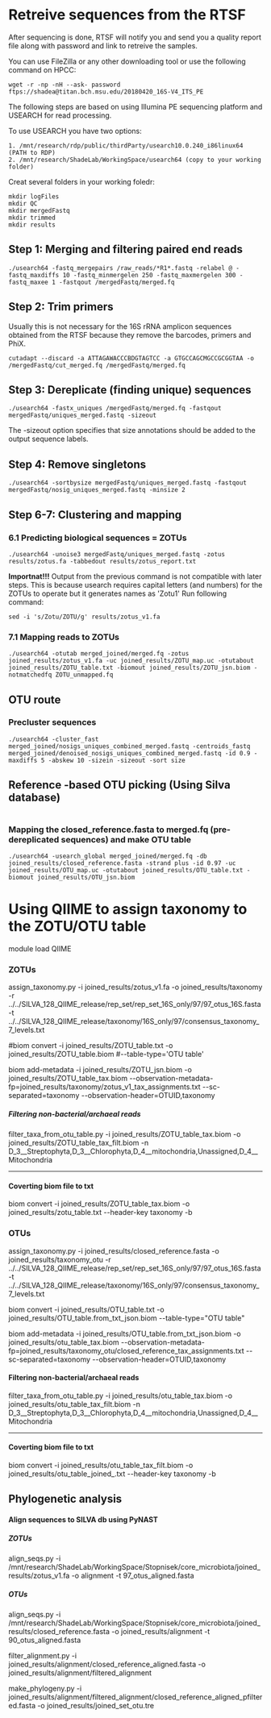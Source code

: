 # Retreive sequences from the RTSF
After sequencing is done, RTSF will notify you and send you a quality report file along with password and link to retreive the samples.

You can use FileZilla or any other downloading tool or use the following command on HPCC:
```
wget -r -np -nH --ask- password ftps://shadea@titan.bch.msu.edu/20180420_16S-V4_ITS_PE
```

The following steps are based on using Illumina PE sequencing platform and USEARCH for read processing.

To use USEARCH you have two options:
```
1. /mnt/research/rdp/public/thirdParty/usearch10.0.240_i86linux64 (PATH to RDP)
2. /mnt/research/ShadeLab/WorkingSpace/usearch64 (copy to your working folder)  
```

Creat several folders in your working foledr:
```
mkdir logFiles
mkdir QC
mkdir mergedFastq
mkdir trimmed
mkdir results
```

## Step 1: Merging and filtering paired end reads

```
./usearch64 -fastq_mergepairs /raw_reads/*R1*.fastq -relabel @ -fastq_maxdiffs 10 -fastq_minmergelen 250 -fastq_maxmergelen 300 -fastq_maxee 1 -fastqout /mergedFastq/merged.fq
```

## Step 2: Trim primers 
Usually this is not necessary for the 16S rRNA amplicon sequences obtained from the RTSF because they remove the barcodes, primers and PhiX. 

```
cutadapt --discard -a ATTAGAWACCCBDGTAGTCC -a GTGCCAGCMGCCGCGGTAA -o /mergedFastq/cut_merged.fq /mergedFastq/merged.fq
```

## Step 3: Dereplicate (finding unique) sequences 
```
./usearch64 -fastx_uniques /mergedFastq/merged.fq -fastqout mergedFastq/uniques_merged.fastq -sizeout
```
The -sizeout option specifies that size annotations should be added to the output sequence labels.

## Step 4: Remove singletons
```
./usearch64 -sortbysize mergedFastq/uniques_merged.fastq -fastqout mergedFastq/nosig_uniques_merged.fastq -minsize 2
```

## Step 6-7: Clustering and mapping

### 6.1 Predicting biological sequences = ZOTUs
```
./usearch64 -unoise3 mergedFastq/uniques_merged.fastq -zotus results/zotus.fa -tabbedout results/zotus_report.txt 
```

__Importnat!!!__
Output from the previous command is not compatible with later steps. This is because usearch requires capital letters (and numbers) for the ZOTUs to operate but it generates names as 'Zotu1'
Run following command:
```
sed -i 's/Zotu/ZOTU/g' results/zotus_v1.fa
```

### 7.1 Mapping reads to ZOTUs
```
./usearch64 -otutab merged_joined/merged.fq -zotus joined_results/zotus_v1.fa -uc joined_results/ZOTU_map.uc -otutabout joined_results/ZOTU_table.txt -biomout joined_results/ZOTU_jsn.biom -notmatchedfq ZOTU_unmapped.fq
```

## OTU route

### Precluster sequences
```
./usearch64 -cluster_fast merged_joined/nosigs_uniques_combined_merged.fastq -centroids_fastq merged_joined/denoised_nosigs_uniques_combined_merged.fastq -id 0.9 -maxdiffs 5 -abskew 10 -sizein -sizeout -sort size
```

## Reference -based OTU picking (Using Silva database)
```./usearch64 -usearch_global merged_joined/denoised_nosigs_uniques_combined_merged.fastq -id 0.97 -db /mnt/research/ShadeLab/WorkingSpace/SILVA_128_QIIME_release/rep_set/rep_set_16S_only/97/97_otus_16S.fasta  -strand plus -uc joined_results/ref_seqs.uc -dbmatched joined_results/closed_reference.fasta -notmatchedfq joined_results/failed_closed.fq
```


### Mapping the closed_reference.fasta to merged.fq (pre-dereplicated sequences) and make OTU table
```
./usearch64 -usearch_global merged_joined/merged.fq -db joined_results/closed_reference.fasta -strand plus -id 0.97 -uc joined_results/OTU_map.uc -otutabout joined_results/OTU_table.txt -biomout joined_results/OTU_jsn.biom
```              

# Using QIIME to assign taxonomy to the ZOTU/OTU table
module load QIIME

### ZOTUs
assign_taxonomy.py -i joined_results/zotus_v1.fa -o joined_results/taxonomy -r ../../SILVA_128_QIIME_release/rep_set/rep_set_16S_only/97/97_otus_16S.fasta -t ../../SILVA_128_QIIME_release/taxonomy/16S_only/97/consensus_taxonomy_7_levels.txt

#biom convert -i joined_results/ZOTU_table.txt -o joined_results/ZOTU_table.biom #--table-type='OTU table'

biom add-metadata -i joined_results/ZOTU_jsn.biom -o joined_results/ZOTU_table_tax.biom --observation-metadata-fp=joined_results/taxonomy/zotus_v1_tax_assignments.txt --sc-separated=taxonomy --observation-header=OTUID,taxonomy

##### Filtering non-bacterial/archaeal reads
filter_taxa_from_otu_table.py -i joined_results/ZOTU_table_tax.biom -o joined_results/ZOTU_table_tax_filt.biom -n D_3__Streptophyta,D_3__Chlorophyta,D_4__mitochondria,Unassigned,D_4__Mitochondria
________

#### Coverting biom file to txt
biom convert -i joined_results/ZOTU_table_tax.biom -o joined_results/zotu_table.txt --header-key taxonomy -b


### OTUs
assign_taxonomy.py -i joined_results/closed_reference.fasta -o joined_results/taxonomy_otu -r ../../SILVA_128_QIIME_release/rep_set/rep_set_16S_only/97/97_otus_16S.fasta -t ../../SILVA_128_QIIME_release/taxonomy/16S_only/97/consensus_taxonomy_7_levels.txt

biom convert -i joined_results/OTU_table.txt -o joined_results/OTU_table.from_txt_json.biom --table-type="OTU table"

biom add-metadata -i joined_results/OTU_table.from_txt_json.biom -o joined_results/otu_table_tax.biom --observation-metadata-fp=joined_results/taxonomy_otu/closed_reference_tax_assignments.txt --sc-separated=taxonomy --observation-header=OTUID,taxonomy

#### Filtering non-bacterial/archaeal reads
filter_taxa_from_otu_table.py -i joined_results/otu_table_tax.biom -o joined_results/otu_table_tax_filt.biom -n D_3__Streptophyta,D_3__Chlorophyta,D_4__mitochondria,Unassigned,D_4__Mitochondria
________
#### Coverting biom file to txt
biom convert -i joined_results/otu_table_tax_filt.biom -o joined_results/otu_table_joined_.txt --header-key taxonomy -b


## Phylogenetic analysis
#### Align sequences to SILVA db using PyNAST

##### ZOTUs
align_seqs.py -i /mnt/research/ShadeLab/WorkingSpace/Stopnisek/core_microbiota/joined_results/zotus_v1.fa -o alignment -t 97_otus_aligned.fasta

##### OTUs
align_seqs.py -i /mnt/research/ShadeLab/WorkingSpace/Stopnisek/core_microbiota/joined_results/closed_reference.fasta -o joined_results/alignment -t 90_otus_aligned.fasta

filter_alignment.py -i joined_results/alignment/closed_reference_aligned.fasta -o joined_results/alignment/filtered_alignment

make_phylogeny.py -i joined_results/alignment/filtered_alignment/closed_reference_aligned_pfiltered.fasta -o joined_results/joined_set_otu.tre


